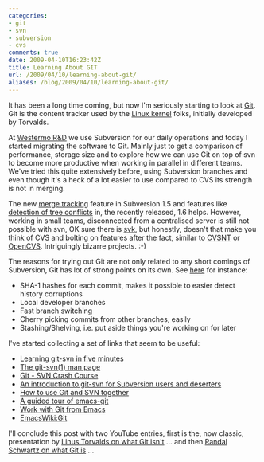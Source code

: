 ```yaml
---
categories:
- git
- svn
- subversion
- cvs
comments: true
date: 2009-04-10T16:23:42Z
title: Learning About GIT
url: /2009/04/10/learning-about-git/
aliases: /blog/2009/04/10/learning-about-git/
---
```


It has been a long time coming, but now I'm seriously starting to look
at [Git](http://git-scm.com/).  Git is the content tracker used by the
[Linux kernel](http://www.kernel.org) folks, initially developed by
Torvalds.

At [Westermo R&D](http://www.westermo.com) we use Subversion for our
daily operations and today I started migrating the software to Git.
Mainly just to get a comparison of performance, storage size and to
explore how we can use Git on top of svn to become more productive when
working in parallel in different teams.  We've tried this quite
extensively before, using Subversion branches and even though it's a
heck of a lot easier to use compared to CVS its strength is not in
merging.

The new
[merge tracking](http://subversion.tigris.org/merge-tracking/func-spec.html)
feature in Subversion 1.5 and features like
[detection of tree conflicts](http://subversion.tigris.org/svn_1.6_releasenotes.html#tree-conflicts)
in, the recently released, 1.6 helps.  However, working in small teams,
disconnected from a centralised server is still not possible with svn,
OK sure there is [svk](http://svk.bestpractical.com/), but honestly,
doesn't that make you think of CVS and bolting on features after the
fact, similar to [CVSNT](http://www.cvsnt.org/) or
[OpenCVS](http://opencvs.org/).  Intriguingly bizarre projects. :-)

The reasons for trying out Git are not only related to any short comings
of Subversion, Git has lot of strong points on its own.  See
[here](http://www.vijedi.net/2009/reasons-for-using-the-git-svn-bridge/)
for instance:

* SHA-1 hashes for each commit, makes it possible to easier detect history corruptions
* Local developer branches
* Fast branch switching
* Cherry picking commits from other branches, easily
* Stashing/Shelving, i.e. put aside things you're working on for later 

I've started collecting a set of links that seem to be useful:

* [Learning git-svn in five minutes](http://tsunanet.blogspot.com/2007/07/learning-git-svn-in-5min.html)
* [The git-svn(1) man page](http://www.kernel.org/pub/software/scm/git/docs/git-svn.html)
* [Git - SVN Crash Course](http://git.or.cz/course/svn.html)
* [An introduction to git-svn for Subversion users and deserters](http://utsl.gen.nz/talks/git-svn/intro.html)
* [How to use Git and SVN together](http://flavio.castelli.name/howto_use_git_with_svn)
* [A guided tour of emacs-git](http://tsgates.cafe24.com/git/git-emacs.html)
* [Work with Git from Emacs](http://xtalk.msk.su/~ott/en/writings/emacs-vcs/EmacsGit.html)
* [EmacsWiki:Git](http://www.emacswiki.org/emacs/Git)

I'll conclude this post with two YouTube entries, first is the, now
classic, presentation by
[Linus Torvalds on what Git isn't](http://www.youtube.com/watch?v=4XpnKHJAok8)
... and then
[Randal Schwartz on what Git is](http://www.youtube.com/watch?v=8dhZ9BXQgc4)
...
